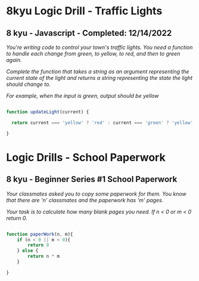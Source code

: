 # 8kyu Logic Drill - Traffic Lights

## 8 kyu - Javascript - Completed: 12/14/2022

*You're writing code to control your town's traffic lights. You need a function to handle each change from green, to yellow, to red, and then to green again.*

*Complete the function that takes a string as an argument representing the current state of the light and returns a string representing the state the light should change to.*

*For example, when the input is green, output should be yellow*

```JavaScript

function updateLight(current) {

  return current === 'yellow' ? 'red' : current === 'green' ? 'yellow' : 'green';

}

```

# Logic Drills - School Paperwork

## 8 kyu - Beginner Series #1 School Paperwork

*Your classmates asked you to copy some paperwork for them. You know that there are 'n' classmates and the paperwork has 'm' pages.*

*Your task is to calculate how many blank pages you need. If n < 0 or m < 0 return 0.*

```Javascript

function paperWork(n, m){
	if (n < 0 || m < 0){
		return 0
	} else {
		return n * m
	}

}
```
